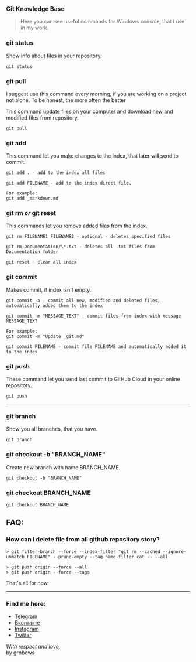 ### Git Knowledge Base
>Here you can see useful commands for Windows console, that I use in my work.

### git status
Show info about files in your repository. 
```
git status
```
### git pull
I suggest use this command every morning, if you are working on a project not alone. To be honest, the more often the better 

This command update files on your computer and download new and modified files from repository.
```
git pull
```
### git add
This command let you make changes to the index, that later will send to commit.


```
git add . - add to the index all files
```
```
git add FILENAME - add to the index direct file.

For example:
git add _markdown.md 
```

### git rm <i>or</i> git reset
This commands let you remove added files from the index.

``` 
git rm FILENAME1 FILENAME2 - optional - deletes specified files
``` 
```
git rm Documentation/\*.txt - deletes all .txt files from Documentation folder
```
```
git reset - clear all index
```
### git commit
Makes commit, if index isn't empty.
```
git commit -a - commit all new, modified and deleted files, automatically added them to the index
```
```
git commit -m "MESSAGE_TEXT" - commit files from index with message MESSAGE_TEXT

For example:
git commit -m "Update _git.md"
```
```
git commit FILENAME - commit file FILENAME and automatically added it to the index
```
### git push
These command let you send last commit to GitHub Cloud in your online repository.
```
git push
```
---
### git branch
Show you all branches, that you have.
```
git branch
```
### git checkout -b "BRANCH_NAME"
Create new branch with name BRANCH_NAME.
```
git checkout -b "BRANCH_NAME"
```
### git checkout BRANCH_NAME
```
git checkout BRANCH_NAME
```
## FAQ:

### How can I delete file from all github repository story?

```
> git filter-branch --force --index-filter "git rm --cached --ignore-unmatch FILENAME" --prune-empty --tag-name-filter cat -- --all

> git push origin --force --all
> git push origin --force --tags
```

That's all for now.

---

### Find me here:
* [Telegram](https://t.me/grnbows) </br>
* [Вконтакте](https://vk.com/grnbows) </br>
* [Instagram](https://www.instagram.com/grnbows) </br>
* [Twitter](https://twitter.com/grnbows) </br>

<i>With respect and love,</i></br> by grnbows
